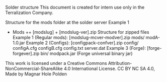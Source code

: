 Solder structure
This document is created for intern use only in the Terralization Company.

Structure for the mods folder at the solder server
Example 1
+ Mods
++ [modslug]
            + [modslug-ver].zip
Structure for zipped files
Example 1 (Regular mods):
    [modslug-mcver-modver].zip
        mods/
            modA-1.0.jar
Example 2 (Configs):
    [configpack-confver].zip
        config/
            configA.cfg
            configB.cfg
            config.txt
        server.dat
Example 3 (Forge):
    [forge-forgever].zip
        bin/
            modpack.jar (Forge universal binary jar)


This work is licensed under a Creative Commons Attribution-NonCommercial-ShareAlike 4.0 International License. 
CC BY NC SA 4.0, Made by Magnar Hole Polden
